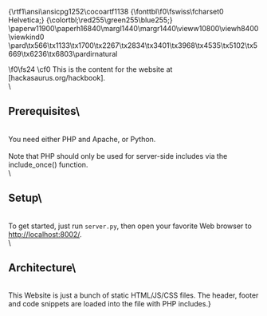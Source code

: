 {\rtf1\ansi\ansicpg1252\cocoartf1138
{\fonttbl\f0\fswiss\fcharset0 Helvetica;}
{\colortbl;\red255\green255\blue255;}
\paperw11900\paperh16840\margl1440\margr1440\vieww10800\viewh8400\viewkind0
\pard\tx566\tx1133\tx1700\tx2267\tx2834\tx3401\tx3968\tx4535\tx5102\tx5669\tx6236\tx6803\pardirnatural

\f0\fs24 \cf0 This is the content for the website at [hackasaurus.org/hackbook].\
\
## Prerequisites\
\
You need either PHP and Apache, or Python.\
\
Note that PHP should only be used for server-side includes via the include_once() function.\
\
## Setup\
\
To get started, just run `server.py`, then open your favorite Web browser to [http://localhost:8002/](http://localhost:8002/).\
\
## Architecture\
\
This Website is just a bunch of static HTML/JS/CSS files. The header, footer and code snippets are loaded into the file with PHP includes.}